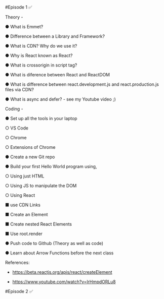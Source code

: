 
#Episode 1 ✅ 


Theory -

● What is Emmet? 

● Difference between a Library and Framework?

● What is CDN? Why do we use it?

● Why is React known as React?

● What is crossorigin in script tag?

● What is diference between React and ReactDOM

● What is difference between react.development.js and react.production.js files via CDN?

● What is async and defer? - see my Youtube video ;)


Coding -

● Set up all the tools in your laptop

○ VS Code

○ Chrome

○ Extensions of Chrome

● Create a new Git repo

● Build your first Hello World program using,

○ Using just HTML

○ Using JS to manipulate the DOM

○ Using React 

■ use CDN Links

■ Create an Element

■ Create nested React Elements

■ Use root.render

● Push code to Github (Theory as well as code)

● Learn about Arrow Functions before the next class



References:

- https://beta.reactjs.org/apis/react/createElement

- https://www.youtube.com/watch?v=IrHmpdORLu8



#Episode 2 ✅
